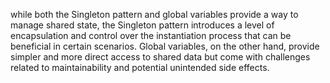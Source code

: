 while both the Singleton pattern and global variables provide a way to manage shared state,
the Singleton pattern introduces a level of encapsulation and control over the instantiation process
that can be beneficial in certain scenarios. Global variables, on the other hand,
provide simpler and more direct access to shared data but come with challenges related
to maintainability and potential unintended side effects.
